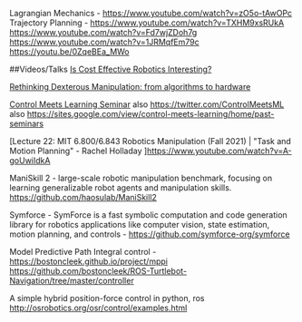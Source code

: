 Lagrangian Mechanics  - https://www.youtube.com/watch?v=zO5o-tAwOPc
Trajectory Planning -  https://www.youtube.com/watch?v=TXHM9xsRUkA
	https://www.youtube.com/watch?v=Fd7wjZDoh7g
	https://www.youtube.com/watch?v=1JRMqfEm79c
	https://youtu.be/0ZqeBEa_MWo
	
	

##Videos/Talks
[Is Cost Effective Robotics Interesting?](https://www.youtube.com/watch?v=33RBJ67wyxA)

[Rethinking Dexterous Manipulation: from algorithms to hardware](https://www.youtube.com/watch?v=MTDdYkbFQQI)

[ Control Meets Learning Seminar](https://groups.google.com/u/0/g/control-meets-learning-seminar/) also https://twitter.com/ControlMeetsML  also https://sites.google.com/view/control-meets-learning/home/past-seminars

[Lecture 22: MIT 6.800/6.843 Robotics Manipulation (Fall 2021) | "Task and Motion Planning" -  Rachel Holladay ]https://www.youtube.com/watch?v=A-goUwiIdkA

ManiSkill 2  - large-scale robotic manipulation benchmark, focusing on learning generalizable robot agents and manipulation skills. https://github.com/haosulab/ManiSkill2

Symforce -  SymForce is a fast symbolic computation and code generation library for robotics applications like computer vision, state estimation, motion planning, and controls  - https://github.com/symforce-org/symforce

Model Predictive Path Integral control  - https://bostoncleek.github.io/project/mppi
https://github.com/bostoncleek/ROS-Turtlebot-Navigation/tree/master/controller

A simple hybrid position-force control in python, ros http://osrobotics.org/osr/control/examples.html
